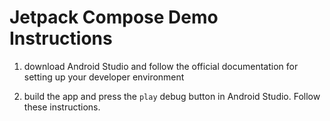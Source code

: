 # Jetpack Compose Demo Instructions

1. download Android Studio and follow the official documentation for setting up your developer environment

2. build the app and press the `play` debug button in Android Studio. Follow these instructions.